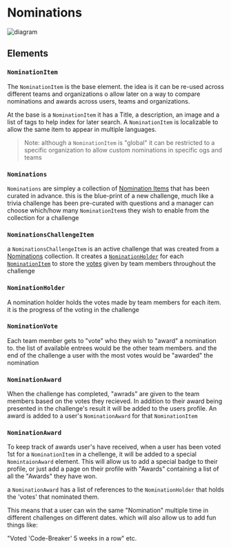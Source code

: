 # Nominations

![diagram](http://www.plantuml.com/plantuml/png/5SZB3O0W303GLNG1UdSRm4QQz4FwYUiRt_6Tf9Fhnd8-LkQE2y3xsnxALQC2VPecQhPf0b5Eo0Ds2GT89mKr8Ur9fj7-_W00)

## Elements

### `NominationItem`

The `NominationItem` is the base element. the idea is it can be re-used across different teams and organizations o allow later on a way to compare
nominations and awards across users, teams and organizations.

At the base is a `NominationItem` it has a Title, a description, an image and a list of tags to help index for later search.
A `NominationItem` is localizable to allow the same item to appear in multiple languages.

> Note: although a `NominationItem` is "global" it can be restricted to a specific organization to allow custom nominations in specific ogs and teams

### `Nominations`

`Nominations` are simpley a collection of [Nomination Items](#nominationitem) that has been curated in advance.
this is the blue-print of a new challenge, much like a trivia challenge has been pre-curated with questions and a manager can choose which/how many `NominationItem`s
they wish to enable from the collection for a challenge

### `NominationsChallengeItem`

a `NominationsChallengeItem` is an active challenge that was created from a [Nominations](#nominations) collection.
It creates a [`NominationHolder`](#nominationholder) for each [`NominationItem`](#nominationitem) to store the [votes](#nominationvote) given by team members throughout the challenge 

### `NominationHolder`

A nomination holder holds the votes made by team members for each item. it is the progress of the voting in the challenge

### `NominationVote`

Each team member gets to "vote" who they wish to "award" a nomination to. the list of available entrees would be the other team members.
and the end of the challenge a user with the most votes would be "awarded" the nomination


### `NominationAward`

When the challenge has completed, "awrads" are given to the team members based on the votes they recieved.
In addition to their award being presented in the challenge's result it will be added to the users profile.
An award is added to a user's `NominationAward` for that `NominationItem`

### `NominationAward`

To keep track of awards user's have received, when a user has been voted 1st for a `NominationItem` in a chellenge, it will be added to a special `NomintaionAward` element.
This will allow us to add a special badge to their profile, or just add a page on their profile with "Awards" containing a list of all the "Awards" they have won.

a `NominationAward` has a list of references to the `NominationHolder` that holds the 'votes' that nominated them.

This means that a user can win the same "Nomination" multiple time in different challenges on different dates. which will also allow us to add fun things like:

"Voted 'Code-Breaker' 5 weeks in a row" etc.
